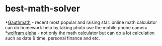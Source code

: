 # best-math-solver
*[Gauthmath](https://www.gauthmath.com) - recent most popular and raising star: online math calculator can do homework help by taking photo use the mobile phone camera
*[wolfram alpha](https://www.wolframalpha.com/) - not only the math calculator but can do a lot calculation such as date & time, personal finance and etc.
